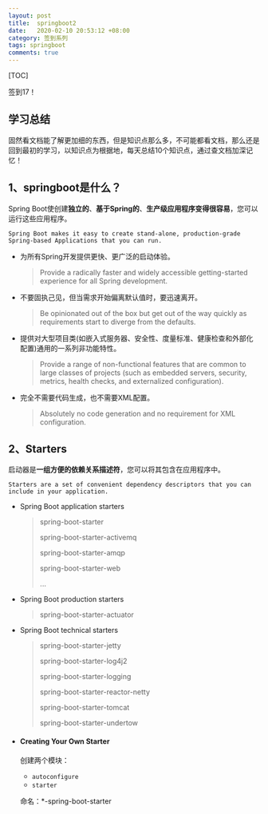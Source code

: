 ```yaml
---
layout: post
title:  springboot2
date:   2020-02-10 20:53:12 +08:00
category: 签到系列
tags: springboot
comments: true
---
```




[TOC]

签到17！



## 学习总结

固然看文档能了解更加细的东西，但是知识点那么多，不可能都看文档，那么还是回到最初的学习，以知识点为根据地，每天总结10个知识点，通过查文档加深记忆！



## 1、springboot是什么？

Spring Boot使创建**独立的**、**基于Spring的**、**生产级应用程序变得很容易**，您可以运行这些应用程序。 

```
Spring Boot makes it easy to create stand-alone, production-grade Spring-based Applications that you can run.
```

- 为所有Spring开发提供更快、更广泛的启动体验。 

  >Provide a radically faster and widely accessible getting-started experience for all Spring development. 

- 不要固执己见，但当需求开始偏离默认值时，要迅速离开。 

  > Be opinionated out of the box but get out of the way quickly as requirements start to diverge from the defaults. 

- 提供对大型项目类(如嵌入式服务器、安全性、度量标准、健康检查和外部化配置)通用的一系列非功能特性。 

  > Provide a range of non-functional features that are common to large classes of projects (such as embedded servers, security, metrics, health checks, and externalized configuration). 

- 完全不需要代码生成，也不需要XML配置。 

  > Absolutely no code generation and no requirement for XML configuration. 

## 2、Starters

启动器是**一组方便的依赖关系描述符**，您可以将其包含在应用程序中。 

```
Starters are a set of convenient dependency descriptors that you can include in your application.
```

- Spring Boot application starters 

  >spring-boot-starter 
  >
  >spring-boot-starter-activemq 
  >
  >spring-boot-starter-amqp 
  >
  >spring-boot-starter-web 
  >
  >...

- Spring Boot production starters 

  > spring-boot-starter-actuator 

- Spring Boot technical starters 

  >spring-boot-starter-jetty 
  >
  >spring-boot-starter-log4j2 
  >
  >spring-boot-starter-logging 
  >
  >spring-boot-starter-reactor-netty 
  >
  >spring-boot-starter-tomcat 
  >
  >spring-boot-starter-undertow 

- #### Creating Your Own Starter

  创建两个模块：

  - `autoconfigure`  
  - `starter`  

  命名：*-spring-boot-starter 

